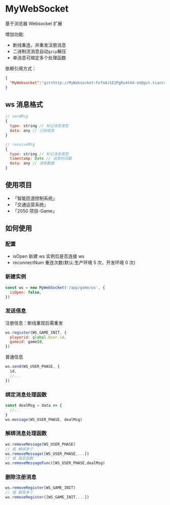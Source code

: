 # MyWebSocket

基于浏览器 Websocket 扩展

增加功能:

- 断线重连，并重发注册消息
- 二进制流消息自动`gzip`解压
- 单消息可绑定多个处理函数

依赖引用方式：
```json
{
  "MyWebsocket":"git+http://MyWebsocket:FofmAJ1E2PgRu4tA4-eU@git.tianrang-inc.com:TR-FRONT/MyWebsocket.git"
}
```

## ws 消息格式

```js
// sendMsg
{
  type: string // 标记消息类型
  data: any // 订阅信息
}

// receiveMsg
{
  type: string // 标记消息类型
  timestamp: Date // 消息时间戳
  data: any // 消息数据
}
```

## 使用项目

- 「智能匝道控制系统」
- 「交通运营系统」
- 「2050 项目-Game」

## 如何使用

### 配置

- isOpen 新建 ws 实例后是否连接 ws
- reconnectNum 重连次数(默认:生产环境 5 次，开发环境 0 次)

### 新建实例

```js
const ws = new MyWebSocket('/app/game/ws', {
  isOpen: false,
})
```

### 发送信息

注册信息：断线重现后需重发

```js
ws.register(WS_GAME_INIT, {
  playerid: global.User.id,
  gameid: gameId,
})
```

普通信息

```js
ws.send(WS_USER_PHASE, {
  id,
  //...
})
```

### 绑定消息处理函数

```js
const dealMsg = data => {
  //...
}
ws.message(WS_USER_PHASE, dealMsg)
```

### 解绑消息处理函数

```js
ws.removeMessage(WS_USER_PHASE)
// 或 解绑多个
ws.removeMessage([WS_USER_PHASE,...])
// 或 指定函数
ws.removeMessageFunc([WS_USER_PHASE,dealMsg)
```

### 删除注册消息

```js
ws.removeRegister(WS_GAME_INIT)
// 或 删除多个
ws.removeRegister([WS_GAME_INIT,...])
```
